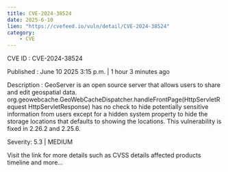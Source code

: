 ```yaml
---
title: CVE-2024-38524
date: 2025-6-10
lien: "https://cvefeed.io/vuln/detail/CVE-2024-38524"
category:
    - CVE
---
```


CVE ID : CVE-2024-38524

Published :  June 10
2025
3:15 p.m. | 1 hour
3 minutes ago

Description : GeoServer is an open source server that allows users to share and edit geospatial data. org.geowebcache.GeoWebCacheDispatcher.handleFrontPage(HttpServletRequest
HttpServletResponse) has no check to hide potentially sensitive information from users except for a hidden system property to hide the storage locations that defaults to showing the locations. This vulnerability is fixed in 2.26.2 and 2.25.6.

Severity: 5.3 | MEDIUM

Visit the link for more details
such as CVSS details
affected products
timeline
and more...
